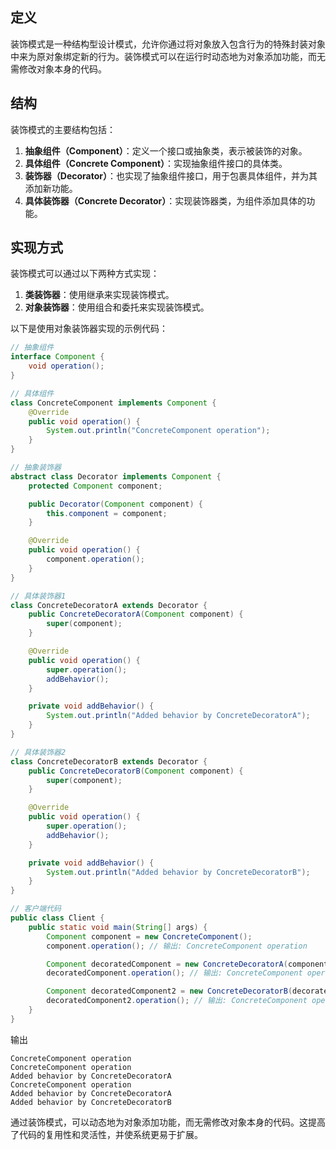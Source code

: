 ## 定义

装饰模式是一种结构型设计模式，允许你通过将对象放入包含行为的特殊封装对象中来为原对象绑定新的行为。装饰模式可以在运行时动态地为对象添加功能，而无需修改对象本身的代码。

## 结构

装饰模式的主要结构包括：

1. **抽象组件（Component）**：定义一个接口或抽象类，表示被装饰的对象。
2. **具体组件（Concrete Component）**：实现抽象组件接口的具体类。
3. **装饰器（Decorator）**：也实现了抽象组件接口，用于包裹具体组件，并为其添加新功能。
4. **具体装饰器（Concrete Decorator）**：实现装饰器类，为组件添加具体的功能。

## 实现方式

装饰模式可以通过以下两种方式实现：

1. **类装饰器**：使用继承来实现装饰模式。
2. **对象装饰器**：使用组合和委托来实现装饰模式。

以下是使用对象装饰器实现的示例代码：

```java
// 抽象组件
interface Component {
    void operation();
}

// 具体组件
class ConcreteComponent implements Component {
    @Override
    public void operation() {
        System.out.println("ConcreteComponent operation");
    }
}

// 抽象装饰器
abstract class Decorator implements Component {
    protected Component component;

    public Decorator(Component component) {
        this.component = component;
    }

    @Override
    public void operation() {
        component.operation();
    }
}

// 具体装饰器1
class ConcreteDecoratorA extends Decorator {
    public ConcreteDecoratorA(Component component) {
        super(component);
    }

    @Override
    public void operation() {
        super.operation();
        addBehavior();
    }

    private void addBehavior() {
        System.out.println("Added behavior by ConcreteDecoratorA");
    }
}

// 具体装饰器2
class ConcreteDecoratorB extends Decorator {
    public ConcreteDecoratorB(Component component) {
        super(component);
    }

    @Override
    public void operation() {
        super.operation();
        addBehavior();
    }

    private void addBehavior() {
        System.out.println("Added behavior by ConcreteDecoratorB");
    }
}

// 客户端代码
public class Client {
    public static void main(String[] args) {
        Component component = new ConcreteComponent();
        component.operation(); // 输出: ConcreteComponent operation

        Component decoratedComponent = new ConcreteDecoratorA(component);
        decoratedComponent.operation(); // 输出: ConcreteComponent operation, Added behavior by ConcreteDecoratorA

        Component decoratedComponent2 = new ConcreteDecoratorB(decoratedComponent);
        decoratedComponent2.operation(); // 输出: ConcreteComponent operation, Added behavior by ConcreteDecoratorA, Added behavior by ConcreteDecoratorB
    }
}
```

输出

```
ConcreteComponent operation
ConcreteComponent operation
Added behavior by ConcreteDecoratorA
ConcreteComponent operation
Added behavior by ConcreteDecoratorA
Added behavior by ConcreteDecoratorB
```

通过装饰模式，可以动态地为对象添加功能，而无需修改对象本身的代码。这提高了代码的复用性和灵活性，并使系统更易于扩展。